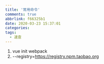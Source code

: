 ```yaml
---
title: '常用命令'
comments: true
abbrlink: f66325b1
date: 2020-03-23 15:37:01
categories:
tags:
  - 速查
---
```


1. vue init webpack
2. --registry=https://registry.npm.taobao.org